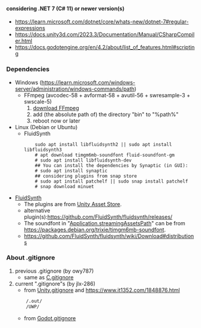 #### considering .NET 7 (C# 11) or newer version(s)
- <https://learn.microsoft.com/dotnet/core/whats-new/dotnet-7#regular-expressions>
- <https://docs.unity3d.com/2023.3/Documentation/Manual/CSharpCompiler.html>
- <https://docs.godotengine.org/en/4.2/about/list_of_features.html#scripting>

### Dependencies
- Windows (<https://learn.microsoft.com/windows-server/administration/windows-commands/path>)
    + FFmpeg (avcodec-58 + avformat-58 + avutil-56 + swresample-3 + swscale-5)
        1. [download FFmpeg](https://github.com/BtbN/FFmpeg-Builds/releases/download/autobuild-2023-04-30-12-46/ffmpeg-n4.4.4-win64-lgpl-shared-4.4.zip)
        2. add (the absolute path of) the directory "bin" to "%path%"
        3. reboot now or later
- Linux (Debian or Ubuntu)
    + FluidSynth
        ```shell
            sudo apt install libfluidsynth2 || sudo apt install libfluidsynth3
            # apt download timgm6mb-soundfont fluid-soundfont-gm
            # sudo apt install libfluidsynth-dev
            ## You can install the dependencies by Synaptic (in GUI):
            # sudo apt install synaptic
            ## considering plugins from snap store
            # sudo apt install patchelf || sudo snap install patchelf
            # snap download minuet
        ```
- [FluidSynth](https://www.fluidsynth.org)
    + The plugins are from [Unity Asset Store](https://assetstore.unity.com/packages/tools/audio/fluid-midi-player-173680).
    + alternative plugin(s):<https://github.com/FluidSynth/fluidsynth/releases/>
    + The soundfont in "[Application.streamingAssetsPath](https://docs.unity3d.com/2018.2/Documentation/ScriptReference/Application-streamingAssetsPath.html)" can be from <https://packages.debian.org/trixie/timgm6mb-soundfont>.
    + <https://github.com/FluidSynth/fluidsynth/wiki/Download#distributions>

### About .gitignore
1. previous .gitignore (by owy787)
    + same as [C.gitignore](https://github.com/github/gitignore/blob/main/C.gitignore)
2. current ".gitignore"s (by jlx-286)
    + from [Unity.gitignore](https://github.com/github/gitignore/blob/main/Unity.gitignore) and <https://www.it1352.com/1848876.html>
    ``` dockerfile
        /.out/
        /UWP/
    ```
    + from [Godot.gitignore](https://github.com/github/gitignore/blob/main/Godot.gitignore)